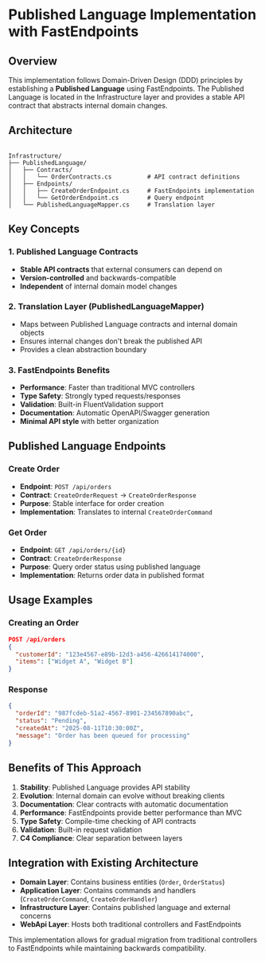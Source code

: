 # Published Language Implementation with FastEndpoints

## Overview

This implementation follows Domain-Driven Design (DDD) principles by establishing a **Published Language** using FastEndpoints. The Published Language is located in the Infrastructure layer and provides a stable API contract that abstracts internal domain changes.

## Architecture

```text

Infrastructure/
├── PublishedLanguage/
│   ├── Contracts/
│   │   └── OrderContracts.cs          # API contract definitions
│   ├── Endpoints/
│   │   ├── CreateOrderEndpoint.cs     # FastEndpoints implementation
│   │   └── GetOrderEndpoint.cs        # Query endpoint
│   └── PublishedLanguageMapper.cs     # Translation layer
```

## Key Concepts

### 1. Published Language Contracts

- **Stable API contracts** that external consumers can depend on
- **Version-controlled** and backwards-compatible
- **Independent** of internal domain model changes

### 2. Translation Layer (PublishedLanguageMapper)

- Maps between Published Language contracts and internal domain objects
- Ensures internal changes don't break the published API
- Provides a clean abstraction boundary

### 3. FastEndpoints Benefits

- **Performance**: Faster than traditional MVC controllers
- **Type Safety**: Strongly typed requests/responses
- **Validation**: Built-in FluentValidation support
- **Documentation**: Automatic OpenAPI/Swagger generation
- **Minimal API style** with better organization

## Published Language Endpoints

### Create Order

- **Endpoint**: `POST /api/orders`
- **Contract**: `CreateOrderRequest` → `CreateOrderResponse`
- **Purpose**: Stable interface for order creation
- **Implementation**: Translates to internal `CreateOrderCommand`

### Get Order

- **Endpoint**: `GET /api/orders/{id}`
- **Contract**: `CreateOrderResponse`
- **Purpose**: Query order status using published language
- **Implementation**: Returns order data in published format

## Usage Examples

### Creating an Order

```json
POST /api/orders
{
  "customerId": "123e4567-e89b-12d3-a456-426614174000",
  "items": ["Widget A", "Widget B"]
}
```

### Response

```json
{
  "orderId": "987fcdeb-51a2-4567-8901-234567890abc",
  "status": "Pending",
  "createdAt": "2025-08-11T10:30:00Z",
  "message": "Order has been queued for processing"
}
```

## Benefits of This Approach

1. **Stability**: Published Language provides API stability
2. **Evolution**: Internal domain can evolve without breaking clients
3. **Documentation**: Clear contracts with automatic documentation
4. **Performance**: FastEndpoints provide better performance than MVC
5. **Type Safety**: Compile-time checking of API contracts
6. **Validation**: Built-in request validation
7. **C4 Compliance**: Clear separation between layers

## Integration with Existing Architecture

- **Domain Layer**: Contains business entities (`Order`, `OrderStatus`)
- **Application Layer**: Contains commands and handlers (`CreateOrderCommand`, `CreateOrderHandler`)
- **Infrastructure Layer**: Contains published language and external concerns
- **WebApi Layer**: Hosts both traditional controllers and FastEndpoints

This implementation allows for gradual migration from traditional controllers to FastEndpoints while maintaining backwards compatibility.

